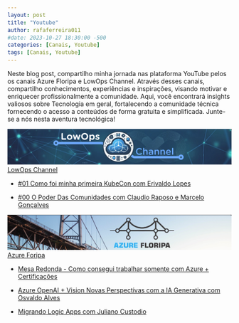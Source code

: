 ```yaml
---
layout: post
title: "Youtube"
author: rafaferreira011
#date: 2023-10-27 18:30:00 -500
categories: [Canais, Youtube]
tags: [Canais, Youtube]
---
```


Neste blog post, compartilho minha jornada nas plataforma YouTube pelos os canais Azure Floripa e LowOps Channel. Através desses canais, compartilho conhecimentos, experiências e inspirações, visando motivar e enriquecer profissionalmente a comunidade. Aqui, você encontrará insights valiosos sobre Tecnologia em geral, fortalecendo a comunidade técnica fornecendo o acesso a conteúdos de forma gratuita e simplificada. Junte-se a nós nesta aventura tecnológica!

![LowOps Channel](/assets/img/posts/lowops.png)
<i class="fab fa-youtube"></i> [LowOps Channel](https://www.youtube.com/@LowOps-Channel)

- <i class="fab fa-youtube"></i> [#01 Como foi minha primeira KubeCon com Erivaldo Lopes](https://www.youtube.com/watch?v=snISTHSQvVc&t=1s)

- <i class="fab fa-youtube"></i> [#00 O Poder Das Comunidades com Claudio Raposo e Marcelo Gonçalves](https://www.youtube.com/watch?v=nlEQ_UMyKew)

![Azure Floripa](/assets/img/posts/azurefloripa.png)
<i class="fab fa-youtube"></i> [Azure Foripa](https://www.youtube.com/@AzureFloripa)

- <i class="fab fa-youtube"></i> [Mesa Redonda - Como consegui trabalhar somente com Azure + Certificações](https://www.youtube.com/watch?v=YF6yT04eR_s&ab_channel=CloudnaQuebrada%E2%98%81%EF%B8%8F)

- <i class="fab fa-youtube"></i> [Azure OpenAI + Vision Novas Perspectivas com a IA Generativa com Osvaldo Alves](https://www.youtube.com/watch?v=YF6yT04eR_s&ab_channel=CloudnaQuebrada%E2%98%81%EF%B8%8F)

- <i class="fab fa-youtube"></i> [Migrando Logic Apps com Juliano Custodio](https://www.youtube.com/watch?v=YF6yT04eR_s&ab_channel=CloudnaQuebrada%E2%98%81%EF%B8%8F)
